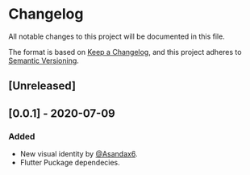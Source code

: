 # Changelog
All notable changes to this project will be documented in this file.

The format is based on [Keep a Changelog](https://keepachangelog.com/en/1.0.0/),
and this project adheres to [Semantic Versioning](https://semver.org/spec/v2.0.0.html).

## [Unreleased]
## [0.0.1] - 2020-07-09
### Added
- New visual identity by [@Asandax6](https://github.com/Asandax6).
- Flutter Puckage dependecies.
